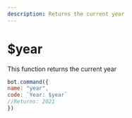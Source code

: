 ```yaml
---
description: Returns the current year
---
```


# $year

This function returns the current year

```javascript
bot.command({
name: "year",
code: `Year: $year`
//Returns: 2021
})
```

